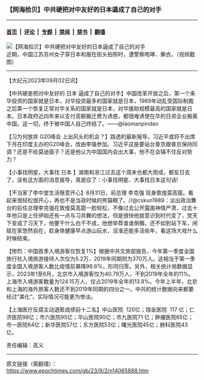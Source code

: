 ### 【网海拾贝】中共硬把对中友好的日本逼成了自己的对手

---

#### [首页](../../../..?n14065888) &nbsp;|&nbsp; [评论](../../../../../epoch-comment?n14065888) &nbsp;|&nbsp; [专题](../../../../../epoch-special?n14065888) &nbsp;|&nbsp; [禁闻](../../../../../epoch-news?n14065888) &nbsp;|&nbsp; [禁书](../../../../../books?n14065888) &nbsp;|&nbsp; [翻墙](https://github.com/gfw-breaker/nogfw/blob/master/README.md?n14065888)


<div><img alt="【网海拾贝】中共硬把对中友好的日本逼成了自己的对手" class="attachment-djy_600_400 size-djy_600_400 wp-post-image" src="https://i.epochtimes.com/assets/uploads/2023/09/id14065899-d6509576.jpeg"/>
<div class="caption">
 近期，中国江苏苏州女子穿日本和服在街头拍照时，遭警察咆哮、撕衣。（视频截图）
</div></div><hr/><div class="post_content" id="artbody" itemprop="articleBody">
 <!-- article content begin -->
 <p>
  【大纪元2023年09月02日讯】
 </p>
 <p>
  【中共硬是把对中友好的
  <ok href="https://www.epochtimes.com/gb/tag/%E6%97%A5%E6%9C%AC.html">
   日本
  </ok>
  逼成了自己的对手】中国改革开放之后，第一个来华投资的国家就是日本，对华投资最多的国家就是日本，1989年动乱受国际制裁之后第一个恢复正常对华关系的国家就是日本，对华援助规模最高的国家就是日本。日本政府近四年来以支付高额搬迁费为诱惑，都很难诱使在华的日资企业搬离中国。这一切，终于被中国人自己终结了。——@laomanpindao
 </p>
 <p>
  【习为何放弃
  <ok href="https://www.epochtimes.com/gb/tag/g20%E5%B3%B0%E4%BC%9A.html">
   G20峰会
  </ok>
  上出风头的机会？】路透的最新报导，习近平或将不出席下月在印度主办的G20峰会，改由李强参加。习近平这是要站台普京跟普京保持同调？还是不给莫迪面子？还是他认为中国国内会出大事，他不在会镇不住反对势力？
 </p>
 <p>
  【小事找明星，大事找
  <ok href="https://www.epochtimes.com/gb/tag/%E6%97%A5%E6%9C%AC.html">
   日本
  </ok>
  】湖南和浙江过去这个周末也都大雨成，都反日去了，没有这方面的消息报导，真是应了：小事找明星、大事找日本这句话!
 </p>
 <p>
  【不当家了李中堂生活惬意开心】8月31日，前总理
  <ok href="https://www.epochtimes.com/gb/tag/%E6%9D%8E%E5%85%8B%E5%BC%BA.html">
   李克强
  </ok>
  现身敦煌莫高窟。看起来很轻松很开心，再也不是当政时候的熊猫眼了。//@cskun1989：淡出政治舞台的前任总理李克强在敦煌莫高窟一脸轻松，不像过去公开露面神情严肃，过去十年他只是上任伊始还有一点与习共舞的想法，但是很快他就意识到时代变了，党天下变成了习天下，他要干什么也干不成，他想举荐谁谁倒楣，还不如到站下车，闲赋在家悠然自在，趁身体健康早点游山玩水，没准还能多活些年，看这场大戏什么时候结束。
 </p>
 <p>
  【惨烈：中国首季入境游客仅恢复1%】根据中共文旅部报告，今年第一季度全国旅行社入境旅游接待人次仅为5.2万，2019年同期则为370万人。这相当于第一季度全国入境游客人数比疫情前暴降98.6%，形同归零。另外，相关统计局数据显示，2023年1至6月，北京市入境游客仅为40.79万人，不到2019年全年的11%。上海市入境游客数量为124.15万人，仅占2019年全年的13.8%。今年上半年，北京和上海的海外旅客人数还不到2019年同期的四分之一。中共的统计数据向来都要经过“美化”，实际情况可能更为惨淡。
 </p>
 <p>
  【上海医疗反腐主动退赃成绩前十二名】中山医院  120亿；瑞金医院  117 亿；仁济医院98亿；市六医院95亿；华山医院90亿；市九医院71 亿；肿瘤医院65亿；市一医院64亿；新华医院57亿；东方医院53亿；曙光医院45亿；肺科医院43亿。
 </p>
 <p>
  责任编辑：高义
 </p>
 <!-- article content end -->
 <div id="below_article_ad">
 </div>
</div>


---

原文链接（需翻墙）：https://www.epochtimes.com/gb/23/9/2/n14065888.htm